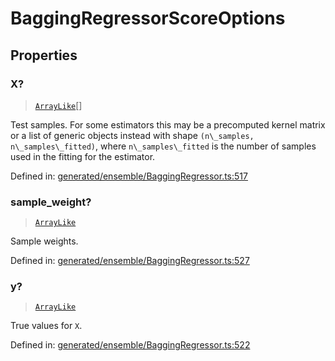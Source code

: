 # BaggingRegressorScoreOptions

## Properties

### X?

> [`ArrayLike`](../types/ArrayLike.md)[]

Test samples. For some estimators this may be a precomputed kernel matrix or a list of generic objects instead with shape `(n\_samples, n\_samples\_fitted)`, where `n\_samples\_fitted` is the number of samples used in the fitting for the estimator.

Defined in:  [generated/ensemble/BaggingRegressor.ts:517](https://github.com/transitive-bullshit/scikit-learn-ts/blob/92ab806/packages/sklearn/src/generated/ensemble/BaggingRegressor.ts#L517)

### sample\_weight?

> [`ArrayLike`](../types/ArrayLike.md)

Sample weights.

Defined in:  [generated/ensemble/BaggingRegressor.ts:527](https://github.com/transitive-bullshit/scikit-learn-ts/blob/92ab806/packages/sklearn/src/generated/ensemble/BaggingRegressor.ts#L527)

### y?

> [`ArrayLike`](../types/ArrayLike.md)

True values for `X`.

Defined in:  [generated/ensemble/BaggingRegressor.ts:522](https://github.com/transitive-bullshit/scikit-learn-ts/blob/92ab806/packages/sklearn/src/generated/ensemble/BaggingRegressor.ts#L522)
